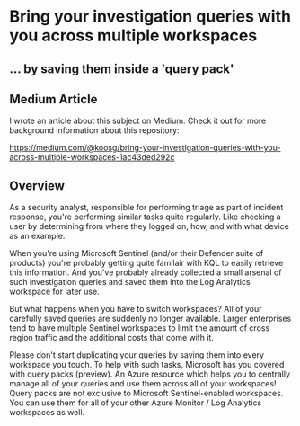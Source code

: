 # Bring your investigation queries with you across multiple workspaces
## … by saving them inside a 'query pack'

## Medium Article

I wrote an article about this subject on Medium. Check it out for more background information about this repository:

https://medium.com/@koosg/bring-your-investigation-queries-with-you-across-multiple-workspaces-1ac43ded292c

## Overview

As a security analyst, responsible for performing triage as part of incident response, you're performing similar tasks quite regularly. Like checking a user by determining from where they logged on, how, and with what device as an example.

When you're using Microsoft Sentinel (and/or their Defender suite of products) you're probably getting quite familair with KQL to easily retrieve this information. And you've probably already collected a small arsenal of such investigation queries and saved them into the Log Analytics workspace for later use.

But what happens when you have to switch workspaces? All of your carefully saved queries are suddenly no longer available.
Larger enterprises tend to have multiple Sentinel workspaces to limit the amount of cross region traffic and the additional costs that come with it.

Please don't start duplicating your queries by saving them into every workspace you touch. To help with such tasks, Microsoft has you covered with query packs (preview). An Azure resource which helps you to centrally manage all of your queries and use them across all of your workspaces!
Query packs are not exclusive to Microsoft Sentinel-enabled workspaces. You can use them for all of your other Azure Monitor / Log Analytics workspaces as well.